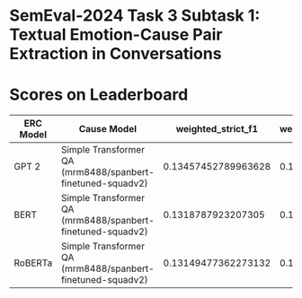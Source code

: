 # SemEval-2024 Task 3 Subtask 1: Textual Emotion-Cause Pair Extraction in Conversations

# Scores on Leaderboard
| ERC Model | Cause Model | weighted_strict_f1 | weighted_Proportional_f1 | strict_f1 | Proportional_f1 |
| --------- | ----------- | ------------------ | -------------------------| --------- |---------------- |
| GPT 2     | Simple Transformer QA (mrm8488/spanbert-finetuned-squadv2) | 0.13457452789963628 | 0.17675846535429057 | 0.1283635589329469 | 0.16268774213154205 |
| BERT      | Simple Transformer QA (mrm8488/spanbert-finetuned-squadv2) | 0.1318787923207305  | 0.17048250398633744 | 0.126792447940238  | 0.1581249641074579  |
| RoBERTa   | Simple Transformer QA (mrm8488/spanbert-finetuned-squadv2) | 0.13149477362273132 | 0.16979636820377844 | 0.13017750992966828| 0.1629789482452602 |
